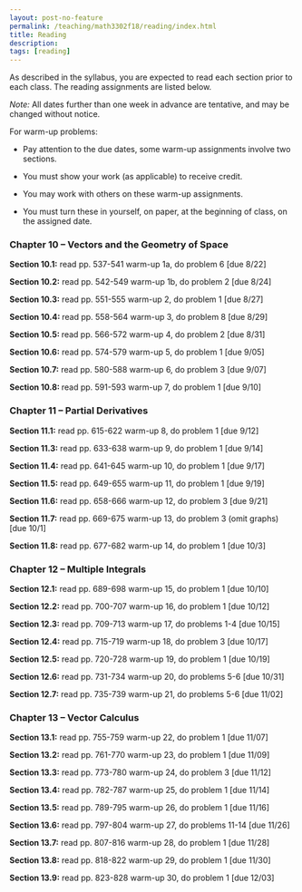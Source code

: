 ```yaml
---
layout: post-no-feature
permalink: /teaching/math3302f18/reading/index.html
title: Reading
description: 
tags: [reading]
---
```



As described in the syllabus, you are expected to read each section prior to each class. The reading assignments are listed below. 

<i>Note:</i> All dates further than one week in advance are tentative, and may be changed without notice. 

For warm-up problems:

* Pay attention to the due dates, some warm-up assignments involve two sections. 

* You must show your work (as applicable) to receive credit. 

* You may work with others on these warm-up assignments. 

* You must turn these in yourself, on paper, at the beginning of class, on the assigned date.


### Chapter 10 – Vectors and the Geometry of Space

<b> Section 10.1:</b>
read pp. 537-541 
warm-up 1a, do problem 6 [due 8/22] 

<b> Section 10.2:</b>
read pp. 542-549 
warm-up 1b, do problem 2 [due 8/24] 

<b>Section 10.3:</b>
read pp. 551-555 
warm-up 2, do problem 1 [due 8/27]

<b>Section 10.4: </b>
read pp. 558-564 
warm-up 3, do problem 8 [due 8/29] 

<b>Section 10.5: </b>
read pp. 566-572 
warm-up 4, do problem 2 [due 8/31]
 
<b>Section 10.6:</b>
read pp. 574-579 
warm-up 5, do problem 1 [due 9/05] 

<b>Section 10.7:</b>
read pp. 580-588 
warm-up 6, do problem 3 [due 9/07] 

<b>Section 10.8: </b>
read pp. 591-593 
warm-up 7, do problem 1 [due 9/10] 

### Chapter 11 – Partial Derivatives

<b>Section 11.1:</b>
read pp. 615-622 
warm-up 8, do problem 1 [due 9/12] 

<b>Section 11.3:</b> 
read pp. 633-638 
warm-up 9, do problem 1 [due 9/14] 

<b>Section 11.4:</b>
read pp. 641-645 
warm-up 10, do problem 1 [due 9/17] 

<b>Section 11.5:</b>
read pp. 649-655 
warm-up 11, do problem 1 [due 9/19] 

<b>Section 11.6:</b>
read pp. 658-666 
warm-up 12, do problem 3 [due 9/21] 

<b>Section 11.7:</b>
read pp. 669-675 
warm-up 13, do problem 3 (omit graphs) [due 10/1] 

<b>Section 11.8:</b> 
read pp. 677-682 
warm-up 14, do problem 1 [due 10/3]

### Chapter 12 – Multiple Integrals

<b>Section 12.1:</b>
read pp. 689-698 warm-up 15, 
do problem 1 [due 10/10] 

<b>Section 12.2:</b> 
read pp. 700-707 warm-up 16, 
do problem 1 [due 10/12] 

<b>Section 12.3:</b> 
read pp. 709-713 warm-up 17, 
do problems 1-4 [due 10/15] 

<b>Section 12.4:</b> 
read pp. 715-719 warm-up 18, 
do problem 3 [due 10/17] 

<b>Section 12.5:</b> 
read pp. 720-728 warm-up 19, 
do problem 1 [due 10/19] 

<b>Section 12.6:</b> 
read pp. 731-734 warm-up 20, 
do problems 5-6 [due 10/31] 

<b>Section 12.7:</b> 
read pp. 735-739 warm-up 21, 
do problems 5-6 [due 11/02]

### Chapter 13 – Vector Calculus

<b>Section 13.1:</b> 
read pp. 755-759 warm-up 22,
do problem 1 [due 11/07] 

<b>Section 13.2:</b>
read pp. 761-770 warm-up 23, 
do problem 1 [due 11/09] 

<b>Section 13.3:</b>
read pp. 773-780 warm-up 24, 
do problem 3 [due 11/12] 

<b>Section 13.4:</b> 
read pp. 782-787 warm-up 25, 
do problem 1 [due 11/14] 

<b>Section 13.5:</b> 
read pp. 789-795 warm-up 26, 
do problem 1 [due 11/16] 

<b>Section 13.6:</b> 
read pp. 797-804 warm-up 27, 
do problems 11-14 [due 11/26] 

<b>Section 13.7:</b> 
read pp. 807-816 warm-up 28, 
do problem 1 [due 11/28] 

<b>Section 13.8:</b>
read pp. 818-822 warm-up 29, 
do problem 1 [due 11/30] 

<b>Section 13.9:</b> 
read pp. 823-828 warm-up 30,
do problem 1 [due 12/03]




